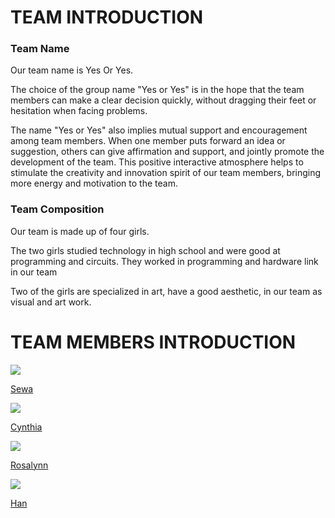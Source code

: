 # TEAM INTRODUCTION
### Team Name

Our team name is Yes Or Yes.


The choice of the group name "Yes or Yes" is in the hope that the team members can make a clear decision quickly, without dragging their feet or hesitation when facing problems.

The name "Yes or Yes" also implies mutual support and encouragement among team members. When one member puts forward an idea or suggestion, others can give affirmation and support, and jointly promote the development of the team. This positive interactive atmosphere helps to stimulate the creativity and innovation spirit of our team members, bringing more energy and motivation to the team.


### Team Composition

Our team is made up of four girls.


The two girls studied technology in high school and were good at programming and circuits. They worked in programming and hardware link in our team

Two of the girls are specialized in art, have a good aesthetic, in our team as visual and art work.







# TEAM MEMBERS INTRODUCTION

![](https://cdn.jsdelivr.net/gh/bigjcc/picture/img/jcc.jpg)      

[Sewa]()

![](https://cdn.jsdelivr.net/gh/bigjcc/picture/img/jx.jpg)

[Cynthia]()

![](https://cdn.jsdelivr.net/gh/bigjcc/picture/img/zye.jpg)

[Rosalynn]()

![](https://cdn.jsdelivr.net/gh/bigjcc/picture/img/hcy.jpg)

[Han]()
